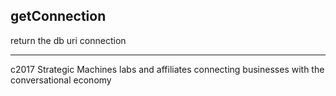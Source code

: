 
## getConnection

return the db uri connection






---------------------------------------------------------
c2017 Strategic Machines labs and affiliates
connecting businesses with the conversational economy
